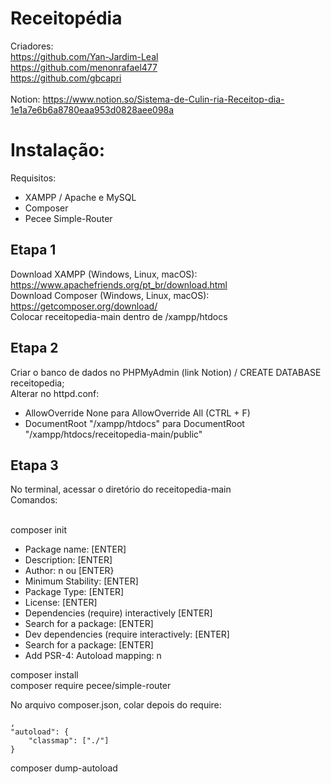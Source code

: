 # Receitopédia

Criadores:<br>
https://github.com/Yan-Jardim-Leal<br>
https://github.com/menonrafael477 <br>
https://github.com/gbcapri<br><br>
Notion: https://www.notion.so/Sistema-de-Culin-ria-Receitop-dia-1e1a7e6b6a8780eaa953d0828aee098a

# Instalação:

Requisitos:
- XAMPP / Apache e MySQL
- Composer
- Pecee Simple-Router

## Etapa 1
 
Download XAMPP (Windows, Linux, macOS): https://www.apachefriends.org/pt_br/download.html \
Download Composer (Windows, Linux, macOS): https://getcomposer.org/download/ \
Colocar receitopedia-main dentro de /xampp/htdocs 

## Etapa 2

Criar o banco de dados no PHPMyAdmin (link Notion) / CREATE DATABASE receitopedia; \
Alterar no httpd.conf: 
 - AllowOverride None para AllowOverride All (CTRL + F)
 - DocumentRoot "/xampp/htdocs" para DocumentRoot "/xampp/htdocs/receitopedia-main/public"

## Etapa 3

No terminal, acessar o diretório do receitopedia-main \
Comandos: <br><br>

composer init 
- Package name: [ENTER] 
- Description: [ENTER] 
- Author: n ou [ENTER} 
- Minimum Stability: [ENTER] 
- Package Type: [ENTER] 
- License: [ENTER] 
- Dependencies (require) interactively [ENTER] 
- Search for a package: [ENTER] 
- Dev dependencies (require interactively: [ENTER] 
- Search for a package: [ENTER] 
- Add PSR-4: Autoload mapping: n 
  
composer install \
composer require pecee/simple-router 

No arquivo composer.json, colar depois do require:

    ,
    "autoload": {
        "classmap": ["./"]
    }

composer dump-autoload




    
